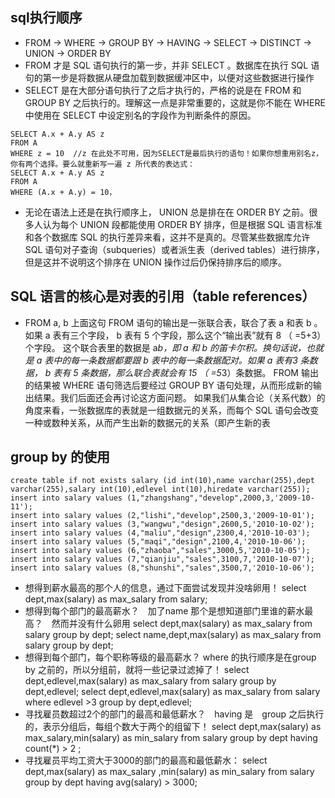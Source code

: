 ## sql执行顺序
* FROM -> WHERE -> GROUP BY -> HAVING -> SELECT -> DISTINCT -> UNION -> ORDER BY
* FROM 才是 SQL 语句执行的第一步，并非 SELECT 。数据库在执行 SQL 语句的第一步是将数据从硬盘加载到数据缓冲区中，以便对这些数据进行操作
* SELECT 是在大部分语句执行了之后才执行的，严格的说是在 FROM 和 GROUP BY 之后执行的。理解这一点是非常重要的，这就是你不能在 WHERE 中使用在 SELECT 中设定别名的字段作为判断条件的原因。
```
SELECT A.x + A.y AS z
FROM A
WHERE z = 10  //z 在此处不可用，因为SELECT是最后执行的语句！如果你想重用别名z，你有两个选择。要么就重新写一遍 z 所代表的表达式：
SELECT A.x + A.y AS z
FROM A
WHERE (A.x + A.y) = 10，
```
* 无论在语法上还是在执行顺序上， UNION 总是排在在 ORDER BY 之前。很多人认为每个 UNION 段都能使用 ORDER BY 排序，但是根据 SQL 语言标准和各个数据库 SQL 的执行差异来看，这并不是真的。尽管某些数据库允许 SQL 语句对子查询（subqueries）或者派生表（derived tables）进行排序，但是这并不说明这个排序在 UNION 操作过后仍保持排序后的顺序。

## SQL 语言的核心是对表的引用（table references）
* FROM a, b
上面这句 FROM 语句的输出是一张联合表，联合了表 a 和表 b 。如果 a 表有三个字段， b 表有 5 个字段，那么这个“输出表”就有 8 （ =5+3）个字段。
这个联合表里的数据是 a*b，即 a 和 b 的笛卡尔积。换句话说，也就是 a 表中的每一条数据都要跟 b 表中的每一条数据配对。如果 a 表有3 条数据， b 表有 5 条数据，那么联合表就会有 15 （ =5*3）条数据。
FROM 输出的结果被 WHERE 语句筛选后要经过 GROUP BY 语句处理，从而形成新的输出结果。我们后面还会再讨论这方面问题。
如果我们从集合论（关系代数）的角度来看，一张数据库的表就是一组数据元的关系，而每个 SQL 语句会改变一种或数种关系，从而产生出新的数据元的关系（即产生新的表

## group  by  的使用
```
create table if not exists salary (id int(10),name varchar(255),dept varchar(255),salary int(10),edlevel int(10),hiredate varchar(255));
insert into salary values (1,"zhangshang","develop",2000,3,'2009-10-11');
insert into salary values (2,"lishi","develop",2500,3,'2009-10-01');
insert into salary values (3,"wangwu","design",2600,5,'2010-10-02');
insert into salary values (4,"maliu","design",2300,4,'2010-10-03');
insert into salary values (5,"maqi","design",2100,4,'2010-10-06');
insert into salary values (6,"zhaoba","sales",3000,5,'2010-10-05');
insert into salary values (7,"qianjiu","sales",3100,7,'2010-10-07');
insert into salary values (8,"shunshi","sales",3500,7,'2010-10-06');
```
* 想得到薪水最高的那个人的信息，通过下面尝试发现并没啥卵用！
select dept,max(salary) as max_salary from salary;
* 想得到每个部门的最高薪水？　加了name 那个是想知道部门里谁的薪水最高？　然而并没有什么卵用
select dept,max(salary) as max_salary from salary group by dept;
select name,dept,max(salary) as max_salary from salary group by dept;
* 想得到每个部门，每个职称等级的最高薪水？ where  的执行顺序是在group  by 之前的，所以分组前，就将一些记录过滤掉了！
select dept,edlevel,max(salary) as max_salary from salary group by dept,edlevel;
select dept,edlevel,max(salary) as max_salary from salary where edlevel >3 group by dept,edlevel;
* 寻找雇员数超过2个的部门的最高和最低薪水？　having 是　group  之后执行的，表示分组后，每组个数大于两个的组留下！
select dept,max(salary) as max_salary,min(salary) as min_salary from salary group by dept having count(*) > 2 ;
* 寻找雇员平均工资大于3000的部门的最高和最低薪水：
select dept,max(salary) as max_salary ,min(salary) as min_salary from salary group by dept having avg(salary) > 3000;
